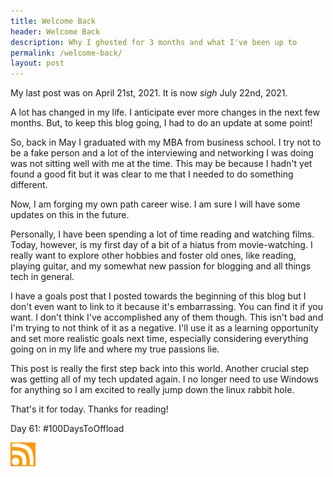 ```yaml
---
title: Welcome Back
header: Welcome Back
description: Why I ghosted for 3 months and what I've been up to
permalink: /welcome-back/
layout: post
---
```


My last post was on April 21st, 2021. It is now *sigh* July 22nd, 2021.

A lot has changed in my life. I anticipate ever more changes in the next few months. But, to keep this blog going, I had to do an update at some point!

So, back in May I graduated with my MBA from business school. I try not to be a fake person and a lot of the interviewing and networking I was doing was not sitting well with me at the time. This may be because I hadn't yet found a good fit but it was clear to me that I needed to do something different.

Now, I am forging my own path career wise. I am sure I will have some updates on this in the future.

Personally, I have been spending a lot of time reading and watching films. Today, however, is my first day of a bit of a hiatus from movie-watching. I really want to explore other hobbies and foster old ones, like reading, playing guitar, and my somewhat new passion for blogging and all things tech in general.

I have a goals post that I posted towards the beginning of this blog but I don't even want to link to it because it's embarrassing. You can find it if you want. I don't think I've accomplished any of them though. This isn't bad and I'm trying to not think of it as a negative. I'll use it as a learning opportunity and set more realistic goals next time, especially considering everything going on in my life and where my true passions lie.

This post is really the first step back into this world. Another crucial step was getting all of my tech updated again. I no longer need to use Windows for anything so I am excited to really jump down the linux rabbit hole.

That's it for today. Thanks for reading!


Day 61: #100DaysToOffload

<a href="https://blog.mooreanalysis.com/feed.xml"><img src="/assets/images/rss_feed.jpg" style="opacity:1;" width="40"/></a>
